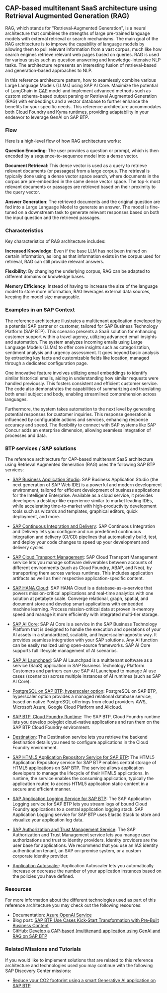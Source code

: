 <!-- dc-ref-arch-metadata :
    {
        "id": "ref-arch-open-ai",
        "name": "Retrieval Augmented Generation with GenAI on SAP BTP",
        "shortDescription": "Implement Retrieval-Augmented Generation (RAG) use cases on SAP BTP using SAP Cloud Application Programming (CAP) model. The architecture offers best practices for building multi-tenant applications and vector encoding using CAP and SAP HANA Cloud.",
        "archDiagramLink": "images/multitenant-target.png",
        "tags": "Hyperscaler",
        "category": "Hyperscaler"
    }
dc-ref-arch-metadata  -->
<!-- dc-ref-arch-detail-page-start -->

## **CAP-based multitenant SaaS architecture using Retrieval Augmented Generation (RAG)**

RAG, which stands for "Retrieval-Augmented Generation", is a neural architecture that combines the strengths of large pre-trained language models with external retrieval or search mechanisms. The main goal of the RAG architecture is to improve the capability of language models by allowing them to pull relevant information from a vast corpus, much like how search engines retrieve relevant web pages based on queries. RAG is used for various tasks such as question answering and knowledge-intensive NLP tasks. The architecture represents an interesting fusion of retrieval-based and generation-based approaches to NLP.

In this reference architecture pattern, how to seamlessly combine various Large Language Models (LLMs) using SAP AI Core. Maximize the potential of LangChain in [CAP](https://cap.cloud.sap/docs/) model and implement advanced methods such as custom schema-based output parsing or Retrieval Augmented Generation (RAG) with embeddings and a vector database to further enhance the benefits for your specific needs. This reference architecture accommodates both Cloud Foundry and Kyma runtimes, providing adaptability in your endeavor to leverage GenAI on SAP BTP.

### Flow

Here is a high-level flow of how RAG architecture works:

**Question Encoding**: The user provides a question or prompt, which is then encoded by a sequence-to-sequence model into a dense vector.

**Document Retrieval**: This dense vector is used as a query to retrieve relevant documents (or passages) from a large corpus. The retrieval is typically done using a dense vector space search, where documents in the corpus are pre-embedded in the same dense vector space. The top-k most relevant documents or passages are retrieved based on their proximity to the query vector.

**Answer Generation**: The retrieved documents and the original question are fed into a Large Language Model to generate an answer. The model is fine-tuned on a downstream task to generate relevant responses based on both the input question and the retrieved passages.

### Characteristics

Key characteristics of RAG architecture includes:

**Increased Knowledge**: Even if the base LLM has not been trained on certain information, as long as that information exists in the corpus used for retrieval, RAG can still provide relevant answers.

**Flexibility**: By changing the underlying corpus, RAG can be adapted to different domains or knowledge bases.

**Memory Efficiency**: Instead of having to increase the size of the language model to store more information, RAG leverages external data sources, keeping the model size manageable.

### Examples in an SAP Context

The reference architecture illustrates a multitenant application developed by a potential SAP partner or customer, tailored for SAP Business Technology Platform (SAP BTP). This scenario presents a SaaS solution for enhancing customer support within a travel agency, utilizing advanced email insights and automation. The system analyzes incoming emails using Large Language Models (LLMs) to offer core insights such as categorization, sentiment analysis and urgency assessment. It goes beyond basic analysis by extracting key facts and customizable fields like location, managed through a dedicated configuration page.

One innovative feature involves utilizing email embeddings to identify similar historical emails, aiding in understanding how similar requests were handled previously. This fosters consistent and efficient customer service. The code also demonstrates the capabilities of summarizing and translating both email subject and body, enabling streamlined comprehension across languages.

Furthermore, the system takes automation to the next level by generating potential responses for customer inquiries. This response generation is influenced by configurable actions and services, enhancing response accuracy and speed. The flexibility to connect with SAP systems like SAP Concur adds an enterprise dimension, allowing seamless integration of processes and data.

<!-- dc-ref-arch-detail-page-end -->

### BTP services / SAP solutions

<!-- dc-ref-arch-services-start -->

The reference architecture for CAP-based multitenant SaaS architecture using Retrieval Augmented Generation (RAG) uses the following SAP BTP services:

- [SAP Business Application Studio](https://discovery-center.cloud.sap/serviceCatalog/business-application-studio?region=all): SAP Business Application Studio (the next generation of SAP Web IDE) is a powerful and modern development environment, tailored for efficient development of business applications for the Intelligent Enterprise. Available as a cloud service, it provides developers a desktop-like experience similar to market leading IDEs, while accelerating time-to-market with high-productivity development tools such as wizards and templates, graphical editors, quick deployment, and more.

- [SAP Continuous Integration and Delivery](https://discovery-center.cloud.sap/serviceCatalog/continuous-integration--delivery?region=all): SAP Continuous Integration and Delivery lets you configure and run predefined continuous integration and delivery (CI/CD) pipelines that automatically build, test, and deploy your code changes to speed up your development and delivery cycles.

- [SAP Cloud Transport Management](https://discovery-center.cloud.sap/serviceCatalog/cloud-transport-management?region=all): SAP Cloud Transport Management service lets you manage software deliverables between accounts of different environments (such as Cloud Foundry, ABAP, and Neo), by transporting them across various runtimes. This includes application artifacts as well as their respective application-specific content.

- [SAP HANA Cloud](https://discovery-center.cloud.sap/serviceCatalog/sap-hana-cloud?region=all): SAP HANA Cloud is a database-as-a-service that powers mission-critical applications and real-time analytics with one solution at petabyte scale. Converge relational, graph, spatial, and document store and develop smart applications with embedded machine learning. Process mission-critical data at proven in-memory speed and manage it more efficiently with integrated multi-tier storage.

- [SAP AI Core](https://discovery-center.cloud.sap/serviceCatalog/sap-ai-core?region=all): SAP AI Core is a service in the SAP Business Technology Platform that is designed to handle the execution and operations of your AI assets in a standardized, scalable, and hyperscaler-agnostic way. It provides seamless integration with your SAP solutions. Any AI function can be easily realized using open-source frameworks. SAP AI Core supports full lifecycle management of AI scenarios.

- [SAP AI Launchpad](https://discovery-center.cloud.sap/serviceCatalog/sap-ai-launchpad?region=all): SAP AI Launchpad is a multitenant software as a service (SaaS) application in SAP Business Technology Platform. Customers and partners can use SAP AI Launchpad to manage AI use cases (scenarios) across multiple instances of AI runtimes (such as SAP AI Core).

- [PostgreSQL on SAP BTP, hyperscaler option](https://discovery-center.cloud.sap/serviceCatalog/postgresql-hyperscaler-option?region=all): PostgreSQL on SAP BTP, hyperscaler option provides a managed relational database service, based on native PostgreSQL offerings from cloud providers AWS, Microsoft Azure, Google Cloud Platform and Alicloud.

- [SAP BTP, Cloud Foundry Runtime](https://discovery-center.cloud.sap/serviceCatalog/cloud-foundry-runtime?region=all): The SAP BTP, Cloud Foundry runtime lets you develop polyglot cloud-native applications and run them on the SAP BTP Cloud Foundry environment.

- [Destination](https://discovery-center.cloud.sap/serviceCatalog/destination?service_plan=lite&region=all&commercialModel=cloud): The Destination service lets you retrieve the backend destination details you need to configure applications in the Cloud Foundry environment.

- [SAP HTML5 Application Repository Service for SAP BTP](https://discovery-center.cloud.sap/serviceCatalog/html5-application-repository-service?region=all): The HTML5 Application Repository service for SAP BTP enables central storage of HTML5 applications on SAP BTP. The service allows application developers to manage the lifecycle of their HTML5 applications. In runtime, the service enables the consuming application, typically the application router, to access HTML5 application static content in a secure and efficient manner.

- [SAP Application Logging Service for SAP BTP](https://discovery-center.cloud.sap/serviceCatalog/application-logging-service?region=all): The SAP Application Logging service for SAP BTP lets you stream logs of bound Cloud Foundry applications to a central application logging stack. SAP Application Logging service for SAP BTP uses Elastic Stack to store and visualize your application log data.

- [SAP Authorization and Trust Management Service](https://discovery-center.cloud.sap/serviceCatalog/authorization-and-trust-management-service?region=all): The SAP Authorization and Trust Management service lets you manage user authorizations and trust to identity providers. Identity providers are the user base for applications. We recommend that you use an IAS identity authentication tenant, an SAP on-premise system, or a custom corporate identity provider.

- [Application Autoscaler](https://discovery-center.cloud.sap/serviceCatalog/application-autoscaler?service_plan=standard&region=all&commercialModel=cloud): Application Autoscaler lets you automatically increase or decrease the number of your application instances based on the policies you have defined.

<!-- dc-ref-arch-services-end -->

### Resources

<!-- dc-ref-arch-resources-start -->

For more information about the different technologies used as part of this reference architecture you may check out the following resources:

- Documentation: [Azure OpenAI Service](https://azure.microsoft.com/en-us/products/ai-services/openai-service)
- Blog post: [SAP BTP Use Cases Kick-Start Transformation with Pre-Built Business Content](https://news.sap.com/2023/05/sap-btp-use-cases-art-of-the-possible/)
- GitHub: [Develop a CAP-based (multitenant) application using GenAI and RAG on SAP BTP](https://github.com/SAP-samples/btp-cap-genai-rag)

<!-- dc-ref-arch-resources-end -->

### Related Missions and Tutorials

<!-- dc-ref-arch-related-missions-start -->

If you would like to implement solutions that are related to this reference architecture and technologies used you may continue with the following SAP Discovery Center missions:

- [Reduce your CO2 footprint using a smart Generative AI application on SAP BTP](https://discovery-center.cloud.sap/missiondetail/4264/4522/)
<!-- dc-ref-arch-related-missions-end -->

